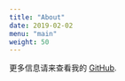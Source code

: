 ```yaml
---
title: "About"
date: 2019-02-02
menu: "main"
weight: 50
---
```


更多信息请来查看我的 [GitHub](https://github.com/Shinena1998).
